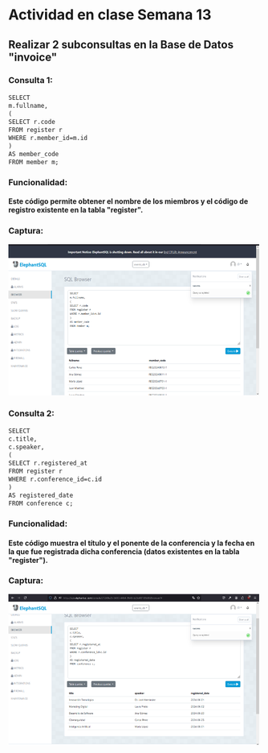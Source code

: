 # Actividad en clase Semana 13

## Realizar 2 subconsultas en la Base de Datos "invoice"

### Consulta 1:

```
SELECT 
m.fullname,
(
SELECT r.code
FROM register r
WHERE r.member_id=m.id
) 
AS member_code
FROM member m;
```

### Funcionalidad:

#### Este código permite obtener el nombre de los miembros y el código de registro existente en la tabla "register".

### Captura:

<img src="./Capturas/Ejemplo1.png" width="500px" height="300px">


### Consulta 2:

```
SELECT 
c.title, 
c.speaker,
(
SELECT r.registered_at
FROM register r
WHERE r.conference_id=c.id
) 
AS registered_date
FROM conference c;

```

### Funcionalidad:

#### Este código muestra el título y el ponente de la conferencia y la fecha en la que fue registrada dicha conferencia (datos existentes en la tabla "register").

### Captura: 

<img src="./Capturas/Ejemplo2.png" width="500px" height="300px">
